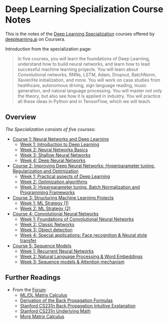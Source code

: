 # Deep Learning Specialization Course Notes

This is the notes of the [Deep Learning Specialization](https://www.coursera.org/specializations/deep-learning) courses offered by [deeplearning.ai](https://www.deeplearning.ai/) on Coursera.

Introduction from the specialization page:

>In five courses, you will learn the foundations of Deep Learning, understand how to build neural networks, and learn how to lead successful machine learning projects. You will learn about Convolutional networks, RNNs, LSTM, Adam, Dropout, BatchNorm, Xavier/He initialization, and more. You will work on case studies from healthcare, autonomous driving, sign language reading, music generation, and natural language processing. You will master not only the theory, but also see how it is applied in industry. You will practice all these ideas in Python and in TensorFlow, which we will teach.

## Overview

*The Specialization consists of five courses*:

- [Course 1: Neural Networks and Deep Learning](C1-Neural-Networks-and-Deep-Learning/readme.md)
  - [Week 1: Introduction to Deep Learning](C1-Neural-Networks-and-Deep-Learning/readme.md#week-1-introduction-to-deep-learning)
  - [Week 2: Neural Networks Basics](C1-Neural-Networks-and-Deep-Learning/readme.md#week-2-neural-networks-basics)
  - [Week 3: Shallow Neural Networks](C1-Neural-Networks-and-Deep-Learning/readme.md#week-3-shallow-neural-networks)
  - [Week 4: Deep Neural Networks](C1-Neural-Networks-and-Deep-Learning/readme.md#week-4-deep-neural-networks)
- [Course 2: Improving Deep Neural Networks: Hyperparameter tuning, Regularization and Optimization](C2-Improving-Deep-Neural-Networks/readme.md)
  - [Week 1: Practical aspects of Deep Learning](C2-Improving-Deep-Neural-Networks/readme.md#week-1-practical-aspects-of-deep-learning)
  - [Week 2: Optimization algorithms](C2-Improving-Deep-Neural-Networks/readme.md#week-2-optimization-algorithms)
  - [Week 3: Hyperparameter tuning, Batch Normalization and Programming Frameworks](C2-Improving-Deep-Neural-Networks/readme.md#week-3-hyperparameter-tuning-batch-normalization-and-programming-frameworks)
- [Course 3: Structuring Machine Learning Projects](C3-Structuring-Machine-Learning-Projects/readme.md)
  - [Week 1: ML Strategy (1)](C3-Structuring-Machine-Learning-Projects/readme.md#week-1-ml-strategy-1)
  - [Week 2: ML Strategy (2)](C3-Structuring-Machine-Learning-Projects/readme.md#week-2-ml-strategy-2)
- [Course 4: Convolutional Neural Networks](C4-Convolutional-Neural-Networks/readme.md)
  - [Week 1: Foundations of Convolutional Neural Networks](C4-Convolutional-Neural-Networks/readme.md#week-1-foundations-of-convolutional-neural-networks)
  - [Week 2: Classic Networks](C4-Convolutional-Neural-Networks/readme.md#week-2-classic-networks)
  - [Week 3: Object detection](C4-Convolutional-Neural-Networks/readme.md#week-3-object-detection)
  - [Week 4: Special applications: Face recognition & Neural style transfer](C4-Convolutional-Neural-Networks/readme.md#week-4-special-applications-face-recognition--neural-style-transfer)
- [Course 5: Sequence Models](C5-Sequence-Models/readme.md)
  - [Week 1: Recurrent Neural Networks](C5-Sequence-Models/readme.md#week-1-recurrent-neural-networks)
  - [Week 2: Natural Language Processing & Word Embeddings](C5-Sequence-Models/readme.md#week-2-natural-language-processing--word-embeddings)
  - [Week 3: Sequence models & Attention mechanism](C5-Sequence-Models/readme.md#week-3-sequence-models--attention-mechanism)

## Further Readings

- From the [Forum](https://www.coursera.org/learn/neural-networks-deep-learning/discussions/all/threads/hNQ5HTIaEem2cA7ksTEPug/replies/ZGtM-zIbEemm9A4t6LNEdA):
  - [ML/DL Matrix Calculus](https://explained.ai/matrix-calculus/index.html)
  - [Derivation of the Back Propagation Formulas](http://www.cs.cornell.edu/courses/cs5740/2016sp/resources/backprop.pdf)
  - [Stanford CS231n Back Propagation Intuitive Explanation](http://cs231n.github.io/optimization-2/)
  - [Stanford CS231n Underlying Math](http://cs231n.stanford.edu/vecDerivs.pdf)
  - [More Matrix Calculus](https://ccrma.stanford.edu/~dattorro/matrixcalc.pdf)


[fancy-course-summary]: https://www.slideshare.net/TessFerrandez/notes-from-coursera-deep-learning-courses-by-andrew-ng
[math-html]: https://www.toptal.com/designers/htmlarrows/letters/
